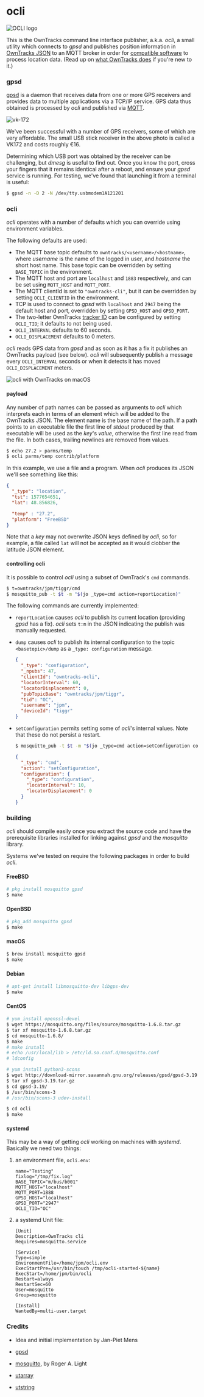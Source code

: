 # ocli

![OCLI logo](assets/owntrackscli192.png)

This is the OwnTracks command line interface publisher, a.k.a. _ocli_, a small utility which connects to _gpsd_ and publishes position information in [OwnTracks JSON](https://owntracks.org/booklet/tech/json/) to an MQTT broker in order for [compatible software](https://owntracks.org/booklet/guide/clients/) to process location data. (Read up on [what OwnTracks does](https://owntracks.org/booklet/guide/whathow/) if you're new to it.)

### gpsd

[gpsd] is a daemon that receives data from one or more GPS receivers and provides data to multiple applications via a TCP/IP service. GPS data thus obtained is processed by _ocli_ and published via [MQTT].

![vk-172](assets/img_9643.jpg)

We've been successful with a number of GPS receivers, some of which are very affordable. The small USB stick receiver in the above photo is called a VK172 and costs roughly €16.

Determining which USB port was obtained by the receiver can be challenging, but _dmesg_ is useful to find out. Once you know the port, cross your fingers that it remains identical after a reboot, and ensure your _gpsd_ service is running. For testing, we've found that launching it from a terminal is useful:

```bash
$ gpsd -n -D 2 -N /dev/tty.usbmodem1A121201
```
### ocli

_ocli_ operates with a number of defaults which you can override using environment variables.

The following defaults are used:

- The MQTT base topic defaults to `owntracks/<username>/<hostname>`, where _username_ is the name of the logged in user, and _hostname_ the short host name. This base topic can be overridden by setting `BASE_TOPIC` in the environment.
- The MQTT host and port are `localhost` and `1883` respectively, and can be set using `MQTT_HOST` and `MQTT_PORT`.
- The MQTT clientId is set to `"owntracks-cli"`, but it can be overridden by setting `OCLI_CLIENTID` in the environment.
- TCP is used to connect to _gpsd_ with `localhost` and `2947` being the default host and port, overridden by setting `GPSD_HOST` and `GPSD_PORT`.
- The two-letter OwnTracks [tracker ID](https://owntracks.org/booklet/features/tid/) can be configured by setting `OCLI_TID`; it defaults to not being used.
- `OCLI_INTERVAL` defaults to 60 seconds.
- `OCLI_DISPLACEMENT` defaults to 0 meters.

_ocli_ reads GPS data from _gpsd_ and as soon as it has a fix it publishes an OwnTracks payload (see below). _ocli_ will subsequently publish a message every `OCLI_INTERVAL` seconds or when it detects it has moved `OCLI_DISPLACEMENT` meters.

![ocli with OwnTracks on macOS](assets/jmbp-5862.png)

#### payload

Any number of path names can be passed as arguments to _ocli_ which interprets each in terms of an element which will be added to the OwnTracks JSON. The element name is the base name of the path. If a path points to an executable file the first line of _stdout_ produced by that executable will be used as the _key_'s _value_, otherwise the first line read from the file. In both cases, trailing newlines are removed from values.

```bash
$ echo 27.2 > parms/temp
$ ocli parms/temp contrib/platform
```

In this example, we use a file and a program. When _ocli_ produces its JSON we'll see something like this:

```json
{
  "_type": "location",
  "tst": 1577654651,
  "lat": 48.856826,

  "temp" : "27.2",
  "platform": "FreeBSD"
}
```

Note that a _key_ may not overwrite JSON keys defined by _ocli_, so for example, a file called `lat` will not be accepted as it would clobber the latitude JSON element.

#### controlling ocli

It is possible to control _ocli_ using a subset of OwnTrack's `cmd` commands.

```bash
$ t=owntracks/jpm/tiggr/cmd
$ mosquitto_pub -t $t -m "$(jo _type=cmd action=reportLocation)"
```
The following commands are currently implemented:

- `reportLocation` causes _ocli_ to publish its current location (providing _gpsd_ has a fix). _ocli_ sets `t:m` in the JSON indicating the publish was manually requested.
- `dump` causes _ocli_ to publish its internal configuration to the topic `<basetopic>/dump` as a `_type: configuration` message.

	```json
	{
	  "_type": "configuration",
	  "_npubs": 47,
	  "clientId": "owntracks-ocli",
	  "locatorInterval": 60,
	  "locatorDisplacement": 0,
	  "pubTopicBase": "owntracks/jpm/tiggr",
	  "tid": "OC",
	  "username": "jpm",
	  "deviceId": "tiggr"
	}
	```

- `setConfiguration` permits setting some of _ocli_'s internal values. Note that these do not persist a restart.

    ```bash
    $ mosquitto_pub -t $t -m "$(jo _type=cmd action=setConfiguration configuration=$(jo _type=configuration locatorInterval=10 locatorDisplacement=0))"
    ```

	```json
	{
	  "_type": "cmd",
	  "action": "setConfiguration",
	  "configuration": {
	    "_type": "configuration",
	    "locatorInterval": 10,
	    "locatorDisplacement": 0
	  }
	}
	```



### building

_ocli_ should compile easily once you extract the source code and have the prerequisite libraries installed for linking against _gpsd_ and the _mosquitto_ library.

Systems we've tested on require the following packages in order to build _ocli_.

#### FreeBSD

```bash
# pkg install mosquitto gpsd
$ make
```

#### OpenBSD

```bash
# pkg_add mosquitto gpsd
$ make
```

#### macOS

```bash
$ brew install mosquitto gpsd
$ make
```

#### Debian

```bash
# apt-get install libmosquitto-dev libgps-dev
$ make
```

#### CentOS

```bash
# yum install openssl-devel
$ wget https://mosquitto.org/files/source/mosquitto-1.6.8.tar.gz
$ tar xf mosquitto-1.6.8.tar.gz
$ cd mosquitto-1.6.8/
$ make
# make install
# echo /usr/local/lib > /etc/ld.so.conf.d/mosquitto.conf
# ldconfig

# yum install python3-scons
$ wget http://download-mirror.savannah.gnu.org/releases/gpsd/gpsd-3.19.tar.gz
$ tar xf gpsd-3.19.tar.gz
$ cd gpsd-3.19/
$ /usr/bin/scons-3
# /usr/bin/scons-3 udev-install

$ cd ocli
$ make
```

#### systemd

This may be a way of getting _ocli_ working on machines with _systemd_. Basically we need two things:

1. an environment file, `ocli.env`:

	```
	name="Testing"
	fixlog="/tmp/fix.log"
	BASE_TOPIC="m/bus/b001"
	MQTT_HOST="localhost"
	MQTT_PORT=1888
	GPSD_HOST="localhost"
	GPSD_PORT="2947"
	OCLI_TID="OC"
	```

2. a systemd Unit file:

	```
	[Unit]
	Description=OwnTracks cli
	Requires=mosquitto.service

	[Service]
	Type=simple
	EnvironmentFile=/home/jpm/ocli.env
	ExecStartPre=/usr/bin/touch /tmp/ocli-started-${name}
	ExecStart=/home/jpm/bin/ocli
	Restart=always
	RestartSec=60
	User=mosquitto
	Group=mosquitto

	[Install]
	WantedBy=multi-user.target
	```


### Credits

- Idea and initial implementation by Jan-Piet Mens
- [gpsd]
- [mosquitto](https://mosquitto.org), by Roger A. Light
- [utarray](https://troydhanson.github.io/uthash/utarray.html)
- [utstring](https://troydhanson.github.io/uthash/utstring.html)

  [gpsd]: https://gpsd.gitlab.io/gpsd/
  [mqtt]: http://mqtt.org
